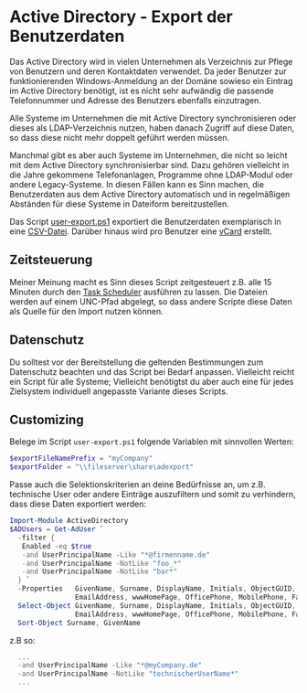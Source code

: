 # Active Directory - Export der Benutzerdaten

Das Active Directory wird in vielen Unternehmen als Verzeichnis zur Pflege von Benutzern und deren Kontaktdaten verwendet. Da jeder Benutzer zur funktionierenden Windows-Anmeldung an der Domäne sowieso ein Eintrag im Active Directory benötigt, ist es nicht sehr aufwändig die passende Telefonnummer und Adresse des Benutzers ebenfalls einzutragen.

Alle Systeme im Unternehmen die mit Active Directory synchronisieren oder dieses als LDAP-Verzeichnis nutzen, haben danach Zugriff auf diese Daten, so dass diese nicht mehr doppelt geführt werden müssen. 

Manchmal gibt es aber auch Systeme im Unternehmen, die nicht so leicht mit dem Active Directory synchronisierbar sind. Dazu gehören vielleicht in die Jahre gekommene Telefonanlagen, Programme ohne LDAP-Modul oder andere Legacy-Systeme. In diesen Fällen kann es Sinn machen, die Benutzerdaten aus dem Active Directory automatisch und in regelmäßigen Abständen für diese Systeme in Dateiform bereitzustellen.

Das Script <a href="user-export.ps1">user-export.ps1</a> exportiert die Benutzerdaten exemplarisch in eine <a href="https://de.wikipedia.org/wiki/CSV_(Dateiformat)">CSV-Datei</a>. Darüber hinaus wird pro Benutzer eine <a href="">vCard</a> erstellt.

## Zeitsteuerung

Meiner Meinung macht es Sinn dieses Script zeitgesteuert z.B. alle 15 Minuten durch den <a href="https://docs.microsoft.com/de-de/windows/desktop/TaskSchd/using-the-task-scheduler">Task Scheduler</a> ausführen zu lassen. Die Dateien werden auf einem UNC-Pfad abgelegt, so dass andere Scripte diese Daten als Quelle für den Import nutzen können.

## Datenschutz

Du solltest vor der Bereitstellung die geltenden Bestimmungen zum Datenschutz beachten und das Script bei Bedarf anpassen. Vielleicht reicht ein Script für alle Systeme; Vielleicht benötigtst du aber auch eine für jedes Zielsystem individuell angepasste Variante dieses Scripts.

## Customizing

Belege im Script `user-export.ps1` folgende Variablen mit sinnvollen Werten:

```ps1
$exportFileNamePrefix = "myCompany"
$exportFolder = "\\fileserver\share\adexport"
```

Passe auch die Selektionskriterien an deine Bedürfnisse an, um  z.B. technische User oder andere Einträge auszufiltern und somit
zu verhindern, dass diese Daten exportiert werden:

```ps1
Import-Module ActiveDirectory
$ADUsers = Get-AdUser `
  -filter {
   Enabled -eq $true
   -and UserPrincipalName -Like "*@firmenname.de"
   -and UserPrincipalName -NotLike "foo_*"
   -and UserPrincipalName -NotLike "bar*"   
  } `
  -Properties   GivenName, Surname, DisplayName, Initials, ObjectGUID, Title, Department, Company, StreetAddress, PostalCode, City, Country, `
                EmailAddress, wwwHomePage, OfficePhone, MobilePhone, Fax, ipPhone | 
  Select-Object GivenName, Surname, DisplayName, Initials, ObjectGUID, Title, Department, Company, StreetAddress, PostalCode, City, Country, `
                EmailAddress, wwwHomePage, OfficePhone, MobilePhone, Fax, ipPhone
  Sort-Object Surname, GivenName
```
z.B so:

```ps1
  ...
  -and UserPrincipalName -Like "*@myCompany.de"
  -and UserPrincipalName -NotLike "technischerUserName*"
  ...   
```